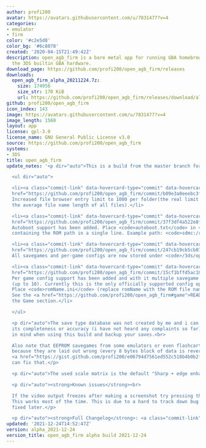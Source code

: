 ```yaml
---
author: profi200
avatar: https://avatars.githubusercontent.com/u/7831477?v=4
categories:
- emulator
- firm
color: '#c2e5d8'
color_bg: '#6c8078'
created: '2020-04-15T21:49:42Z'
description: open_agb_firm is a bare metal app for running GBA homebrew/games using
  the 3DS builtin GBA hardware.
download_page: https://github.com/profi200/open_agb_firm/releases
downloads:
  open_agb_firm_alpha_20211224.7z:
    size: 174956
    size_str: 170 KiB
    url: https://github.com/profi200/open_agb_firm/releases/download/alpha_2021-12-24/open_agb_firm_alpha_20211224.7z
github: profi200/open_agb_firm
icon_index: 143
image: https://avatars.githubusercontent.com/u/7831477?v=4
image_length: 1560
layout: app
license: gpl-3.0
license_name: GNU General Public License v3.0
source: https://github.com/profi200/open_agb_firm
systems:
- 3DS
title: open_agb_firm
update_notes: '<p dir="auto">This is a build from the master branch for the impatient.</p>

  <ul dir="auto">

  <li><a class="commit-link" data-hovercard-type="commit" data-hovercard-url="https://github.com/profi200/open_agb_firm/commit/b09e3a0eeebc3fc494df6a8c98da55573df7b3c3/hovercard"
  href="https://github.com/profi200/open_agb_firm/commit/b09e3a0eeebc3fc494df6a8c98da55573df7b3c3"><tt>b09e3a0</tt></a>
  Increased file browser entry limit to 1000 per folder(the real limit depends on
  the average file name length of all files).</li>

  <li><a class="commit-link" data-hovercard-type="commit" data-hovercard-url="https://github.com/profi200/open_agb_firm/commit/37f3df4a522e8fcda23b8ee5e4a073b6febf2172/hovercard"
  href="https://github.com/profi200/open_agb_firm/commit/37f3df4a522e8fcda23b8ee5e4a073b6febf2172"><tt>37f3df4</tt></a>
  Autoboot support has been added. Place <code>autoboot.txt</code> in <code>/3ds/open_agb_firm</code>
  containing the ROM path in a single line. Example path: <code>sdmc:/rom.gba</code></li>

  <li><a class="commit-link" data-hovercard-type="commit" data-hovercard-url="https://github.com/profi200/open_agb_firm/commit/247cb19cb5cb0722edea7fc1cdb0681743989541/hovercard"
  href="https://github.com/profi200/open_agb_firm/commit/247cb19cb5cb0722edea7fc1cdb0681743989541"><tt>247cb19</tt></a>
  All savegames and per-game configs are now stored under <code>/3ds/open_agb_firm/saves</code>.</li>

  <li><a class="commit-link" data-hovercard-type="commit" data-hovercard-url="https://github.com/profi200/open_agb_firm/commit/15cf1bffd5ac186c2301f30f46ff2b1940b1c947/hovercard"
  href="https://github.com/profi200/open_agb_firm/commit/15cf1bffd5ac186c2301f30f46ff2b1940b1c947"><tt>15cf1bf</tt></a>
  Per game config support has been added and with it multiple savegame slot support
  (up to 10). Currently this is the only officially supported config option for games.
  Place <code>romName.ini</code> (replace romName with the ROM file name) in <code>/3ds/open_agb_firm/saves</code>.
  See the <a href="https://github.com/profi200/open_agb_firm#game">README</a> under
  the Game section.</li>

  </ul>

  <p dir="auto">The save type database was not created by me and i can''t vouch for
  its completeness or accuracy (i have not heard any complaints so far). Keep that
  in mind when using this build and backup your saves.<br>

  Also note that EEPROM savegames from some emulators or even flashcarts are incompatible
  because they are laid out wrong (every 8 bytes block of data is reversed). This
  <a href="https://gist.github.com/profi200/e06794d7561ed552c518b4b0b2f5f2f6">tool</a>
  can fix that.</p>

  <p dir="auto">The used scale matrix is the default "Sharp + edge enhance" one.</p>

  <p dir="auto"><strong>Known issues</strong><br>

  If the video output freezes after making a screenshot try pressing the HOME button.
  This works most of the time. This is due to a hard to track down bug and will be
  fixed later.</p>

  <p dir="auto"><strong>Full Changelog</strong>: <a class="commit-link" href="https://github.com/profi200/open_agb_firm/compare/alpha_2021-12-9...alpha_2021-12-24"><tt>alpha_2021-12-9...alpha_2021-12-24</tt></a></p>'
updated: '2021-12-24T14:52:47Z'
version: alpha_2021-12-24
version_title: open_agb_firm alpha build 2021-12-24
---
```

